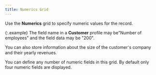```yaml
---
title: Numerics Grid
---
```



Use the **Numerics** grid to specify  numeric values for the record.


{:.example}
The field name in a **Customer**  profile may be"Number of employees" and the field data may be  "200".


You can also store information about the size of the customer<font style="font-family: Verdana;" face="Verdana">’</font>s company and their yearly revenues.


You can define any number of numeric fields in this grid. By default  only four numeric fields are displayed.
